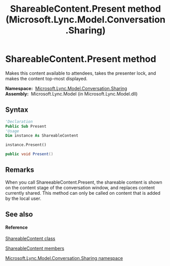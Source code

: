 ﻿---
title: ShareableContent.Present method  (Microsoft.Lync.Model.Conversation.Sharing)
TOCTitle: 'Present method '
ms:assetid: M:Microsoft.Lync.Model.Conversation.Sharing.ShareableContent.Present_DI_3_UC_OCS14MrefLyncWPF
ms:mtpsurl: https://msdn.microsoft.com/en-us/library/microsoft.lync.model.conversation.sharing.shareablecontent.present_di_3_uc_ocs14mreflyncwpf(v=office.15)
ms:contentKeyID: 48596752
ms.date: 07/28/2014
mtps_version: v=office.15
f1_keywords:
- Microsoft.Lync.Model.Conversation.Sharing.ShareableContent.Present
dev_langs:
- CSharp
- JScript
- VB
- other
---

# ShareableContent.Present method

Makes this content available to attendees, takes the presenter lock, and makes the content top-most displayed.

**Namespace:**  [Microsoft.Lync.Model.Conversation.Sharing](microsoft-lync-model-conversation-sharing-namespace_2.md)  
**Assembly:**  Microsoft.Lync.Model (in Microsoft.Lync.Model.dll)

## Syntax

``` vb
'Declaration
Public Sub Present
'Usage
Dim instance As ShareableContent

instance.Present()
```

``` csharp
public void Present()
```

## Remarks

When you call ShareeableContent.Present, the shareable content is shown on the content stage of the conversation window, and replaces content currently shared. This method can only be called on content that is added by the local user.

## See also

#### Reference

[ShareableContent class](shareablecontent-class-microsoft-lync-model-conversation-sharing_2.md)

[ShareableContent members](shareablecontent-members-microsoft-lync-model-conversation-sharing_2.md)

[Microsoft.Lync.Model.Conversation.Sharing namespace](microsoft-lync-model-conversation-sharing-namespace_2.md)

